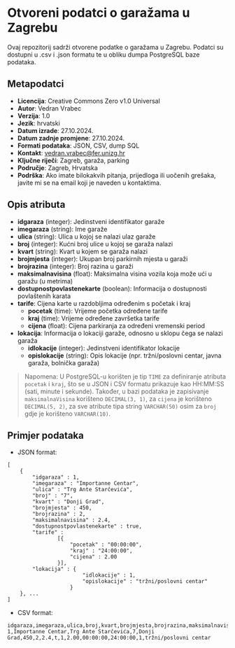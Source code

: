 # Otvoreni podatci o garažama u Zagrebu

Ovaj repozitorij sadrži otvorene podatke o garažama u Zagrebu. Podatci su dostupni u .csv i .json formatu te u obliku dumpa PostgreSQL baze podataka.

## Metapodatci

- **Licencija**: Creative Commons Zero v1.0 Universal
- **Autor**: Vedran Vrabec
- **Verzija**: 1.0
- **Jezik**: hrvatski
- **Datum izrade**: 27.10.2024.
- **Datum zadnje promjene**: 27.10.2024.
- **Formati podataka**: JSON, CSV, dump SQL
- **Kontakt**: <vedran.vrabec@fer.unizg.hr>
- **Ključne riječi**: Zagreb, garaža, parking
- **Područje**: Zagreb, Hrvatska
- **Podrška**: Ako imate bilokakvih pitanja, prijedloga ili uočenih grešaka, javite mi se na email koji je naveden u kontaktima.

## Opis atributa

- **idgaraza** (integer): Jedinstveni identifikator garaže
- **imegaraza** (string): Ime garaže
- **ulica** (string): Ulica u kojoj se nalazi ulaz garaže
- **broj** (integer): Kućni broj ulice u kojoj se garaža nalazi
- **kvart** (string): Kvart u kojem se garaža nalazi
- **brojmjesta** (integer): Ukupan broj parkirnih mjesta u garaži
- **brojrazina** (integer): Broj razina u garaži
- **maksimalnavisina** (float): Maksimalna visina vozila koja može ući u garažu (u metrima)
- **dostupnostpovlastenekarte** (boolean): Informacija o dostupnosti povlaštenih karata
- **tarife**: Cijena karte u razdobljima određenim s početak i kraj
  - **pocetak** (time): Vrijeme početka određene tarife
  - **kraj** (time): Vrijeme određene završetka tarife
  - **cijena** (float): Cijena parkiranja za određeni vremenski period
- **lokacija**: Informacija o lokaciji garaže, odnosno u sklopu čega se nalazi garaža
  - **idlokacije** (integer): Jedinstveni identifikator lokacije
  - **opislokacije** (string): Opis lokacije (npr. tržni/poslovni centar, javna garaža, bolnička garaža)

> Napomena: U PostgreSQL-u korišten je tip `TIME` za definiranje atributa `pocetak` i `kraj`, što se u JSON i CSV formatu prikazuje kao HH:MM:SS (sati, minute i sekunde). Također, u bazi podataka je zapisivanje `maksimalnaVisina` korišteno `DECIMAL(3, 1)`, za `cijena` je korišteno `DECIMAL(5, 2)`, za sve atribute tipa string `VARCHAR(50)` osim za `broj` gdje je korišteno `VARCHAR(10)`.

## Primjer podataka

- JSON format:

```json:
[
    {
        "idgaraza" : 1, 
        "imegaraza" : "Importanne Centar", 
        "ulica" : "Trg Ante Starčevića", 
        "broj" : "7",
        "kvart" : "Donji Grad", 
        "brojmjesta" : 450, 
        "brojrazina" : 2, 
        "maksimalnavisina" : 2.4, 
        "dostupnostpovlastenekarte" : true, 
        "tarife" :
                [{
                    "pocetak" : "00:00:00",
                    "kraj" : "24:00:00",
                    "cijena" : 2.00
                }], 
        "lokacija" : {
                        "idlokacije" : 1,
                        "opislokacije" : "tržni/poslovni centar"
                    }
    }, ... 
]
```

- CSV format:

```csv:
idgaraza,imegaraza,ulica,broj,kvart,brojmjesta,brojrazina,maksimalnavisina,dostupnostpovlastenekarte,idtarifegaraze,cijena,pocetak,kraj,idlokacije,opislokacije
1,Importanne Centar,Trg Ante Starčevića,7,Donji Grad,450,2,2.4,t,1,2.00,00:00:00,24:00:00,1,tržni/poslovni centar

